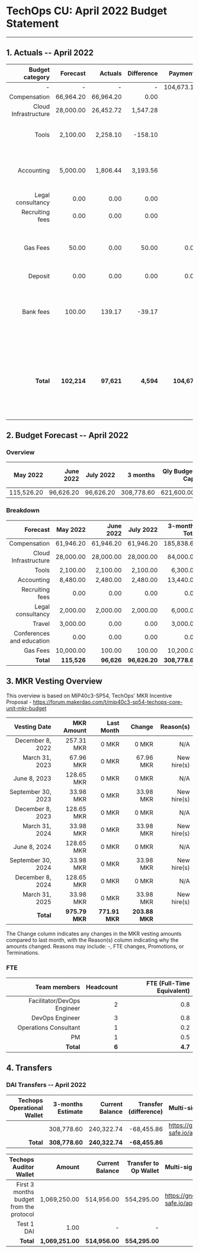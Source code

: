 # TechOps CU: April 2022 Budget Statement

---

## 1. Actuals -- April 2022

|Budget category|Forecast|Actuals|Difference|Payments|Difference reason(s)|
|------------:|---------:|---------:|-------:|-----------------:|-------------:|
|-|-|-|-|104,673.10|-|
|Compensation|66,964.20|66,964.20|0.00|-|-|
|Cloud Infrastructure|28,000.00|26,452.72|1,547.28|-|Safety buffer|
|Tools|2,100.00|2,258.10|-158.10|-|Some tools bills depend on usage that month|
|Accounting|5,000.00|1,806.44|3,193.56|-|Sent less funds to Accountable than expected|
|Legal consultancy|0.00|0.00|0.00|-|-|
|Recruiting fees|0.00|0.00|0.00|-|-|
|Gas Fees|50.00|0.00|50.00|0.00|No gas costs due to big gas investment the previous month|
|Deposit|0.00|0.00|0.00|0.00|-|
|Bank fees|100.00|139.17|-39.17|-|Increased bank fees as first time we paid sallaries from company's bank account.|
|**Total**|**102,214**|**97,621**|**4,594**|**104,673**|**Difference between Actuals total and Payments total due to positive balance with Accountable**|

## 2. Budget Forecast -- April 2022

### Overview

|May 2022|June 2022|July 2022|3 months|Qly Budget Cap|Monthly Budget Cap|Annual Budget Cap + Buffer|
|------------:|---------:|---------:|-------:|-----------------:|-------------:|-------------------------:|
|115,526.20|96,626.20|96,626.20|308,778.60|621,600.00|207,200.00|2,486,400.00|

### Breakdown
|Forecast|May 2022|June 2022|July 2022|3-months Total|Qly Budget Cap|
|------------:|---------:|---------:|-------:|-----------------:|-------------:|
|Compensation|61,946.20|61,946.20|61,946.20|185,838.60|218,000.00|
|Cloud Infrastructure|28,000.00|28,000.00|28,000.00|84,000.00|171,000.00|
|Tools|2,100.00|2,100.00|2,100.00|6,300.00|13,500.00|
|Accounting|8,480.00|2,480.00|2,480.00|13,440.00|7,500.00|
|Recruiting fees|0.00|0.00|0.00|0.00|15,000.00|
|Legal consultancy|2,000.00|2,000.00|2,000.00|6,000.00|12,500.00|
|Travel|3,000.00|0.00|0.00|3,000.00|15,750.00|
|Conferences and education|0.00|0.00|0.00|0.00|4,500.00|
|Gas Fees|10,000.00|100.00|100.00|10,200.00|-|
|**Total**|**115,526**|**96,626**|**96,626.20**|**308,778.60**|**457,750.00**|


## 3. MKR Vesting Overview

This overview is based on MIP40c3-SP54, TechOps' MKR Incentive Proposal - https://forum.makerdao.com/t/mip40c3-sp54-techops-core-unit-mkr-budget

|Vesting Date|MKR Amount|Last Month|Change|Reason(s)|
|---------------:|---------:|---------:|-------:|-----------------:|
|December 8, 2022|257.31 MKR|0 MKR|0 MKR|N/A|
|March 31, 2023|67.96 MKR|0 MKR|67.96 MKR|New hire(s)|
|June 8, 2023|128.65 MKR|0 MKR|0 MKR|N/A|
|September 30, 2023|33.98 MKR|0 MKR|33.98 MKR|New hire(s)|
|December 8, 2023|128.65 MKR|0 MKR|0 MKR|N/A|
|March 31, 2024|33.98 MKR|0 MKR|33.98 MKR|New hire(s)|
|June 8, 2024|128.65 MKR|0 MKR|0 MKR|N/A|
|September 30, 2024|33.98 MKR|0 MKR|33.98 MKR|New hire(s)|
|December 8, 2024|128.65 MKR|0 MKR|0 MKR|N/A|
|March 31, 2025|33.98 MKR|0 MKR|33.98 MKR|New hire(s)|
|**Total**|**975.79 MKR**|**771.91 MKR**|**203.88 MKR**||

The Change column indicates any changes in the MKR vesting amounts compared to last month, with the Reason(s) column indicating why the amounts changed. Reasons may include: -, FTE changes, Promotions, or Terminations.

### FTE

|Team members|Headcount|FTE (Full-Time Equivalent)|
|---------------:|---------:|---------:|
|Facilitator/DevOps Engineer|2|0.8|
|DevOps Engineer|3|0.8|
|Operations Consultant|1|0.2|
|PM|1|0.5|
|**Total**|**6**|**4.7**|

## 4. Transfers

### DAI Transfers -- April 2022

|Techops Operational Wallet|3-months Estimate|Current Balance|Transfer (difference)|Multi-sig Address|
|------------------------------:|---------:|---------:|-------:|:-----------------|
||308,778.60|240,322.74|-68,455.86|https://gnosis-safe.io/app/eth:0x1a3DA79ee7dB30466cA752DE6a75DEf5e635b2f6/balances|
|**Total**|**308,778.60**|**240,322.74**|**-68,455.86**||


|Techops Auditor Wallet|Amount|Current Balance|Transfer to Op Wallet|Multi-sig Address|
|------------------------------:|---------:|---------:|-------:|:-----------------|
|First 3 months budget from the protocol|1,069,250.00|514,956.00|554,295.00|https://gnosis-safe.io/app/eth:0x2dC0420A736D1F40893B9481D8968E4D7424bC0B/balances|
|Test 1 DAI|1.00|-|-||
|**Total**|**1,069,251.00**|**514,956.00**|**554,295.00**|

